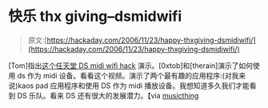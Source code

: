 # 快乐 thx giving–dsmidwifi

> 原文:[https://hackaday.com/2006/11/23/happy-thxgiving-dsmidiwifi/](https://hackaday.com/2006/11/23/happy-thxgiving-dsmidiwifi/)

[Tom]指出[这个任天堂 DS midi wifi hack](http://youtube.com/watch?v=AYDF313Ae7A) 演示。[0xtob]和[therain]演示了如何使用 ds 作为 midi 设备。看看这个视频。演示了两个最有趣的应用程序:(对我来说)kaos pad 应用程序和使用 DS 作为 midi 播放设备。我想知道多久我们才能看到 DS 乐队。看来 DS 还有很大的发展潜力。【via [musicthing](http://musicthing.blogspot.com/2006/11/nintendo-ds-hacked-into-cool-wireless.html)